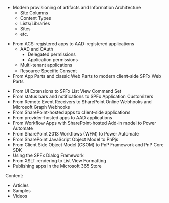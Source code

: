 - Modern provisioning of artifacts and Information Architecture
    - Site Columns
    - Content Types
    - Lists/Libraries
    - Sites
    - etc.
* From ACS-registered apps to AAD-registered applications
    * AAD and OAuth
        * Delegated permissions
        * Application permissions
    - Multi-tenant applications
    - Resource Specific Consent
* From App Parts and classic Web Parts to modern client-side SPFx Web Parts
- From UI Extensions to SPFx List View Command Set
- From status bars and notifications to SPFx Application Customizers
- From Remote Event Receivers to SharePoint Online Webhooks and Microsoft Graph Webhooks
- From SharePoint-hosted apps to client-side applications
- From provider-hosted apps to AAD applications
- From Workflow Apps with SharePoint-hosted Add-in model to Power Automate
- From SharePoint 2013 Workflows (WFM) to Power Automate
- From SharePoint JavaScript Object Model to PnPjs
- From Client Side Object Model (CSOM) to PnP Framework and PnP Core SDK
- Using the SPFx Dialog Framework
- From XSLT rendering to List View Formatting
- Publishing apps in the Microsoft 365 Store


Content:
- Articles
- Samples
- Videos
